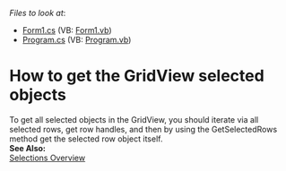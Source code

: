 <!-- default file list -->
*Files to look at*:

* [Form1.cs](./CS/WindowsApplication1/Form1.cs) (VB: [Form1.vb](./VB/WindowsApplication1/Form1.vb))
* [Program.cs](./CS/WindowsApplication1/Program.cs) (VB: [Program.vb](./VB/WindowsApplication1/Program.vb))
<!-- default file list end -->
# How to get the GridView selected objects


<p>To get all selected objects in the GridView, you should iterate via all selected rows, get row handles, and then by using the GetSelectedRows method get the selected row object itself.<br />
<strong>See Also:</strong><br />
<a href="http://documentation.devexpress.com/#WindowsForms/CustomDocument711">Selections Overview</a></p>

<br/>


